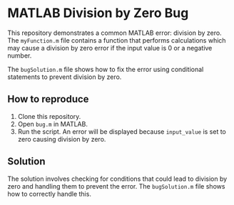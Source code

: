 # MATLAB Division by Zero Bug
This repository demonstrates a common MATLAB error: division by zero. The `myFunction.m` file contains a function that performs calculations which may cause a division by zero error if the input value is 0 or a negative number.

The `bugSolution.m` file shows how to fix the error using conditional statements to prevent division by zero. 

## How to reproduce
1. Clone this repository.
2. Open `bug.m` in MATLAB.
3. Run the script. An error will be displayed because `input_value` is set to zero causing division by zero.

## Solution
The solution involves checking for conditions that could lead to division by zero and handling them to prevent the error. The `bugSolution.m` file shows how to correctly handle this.
